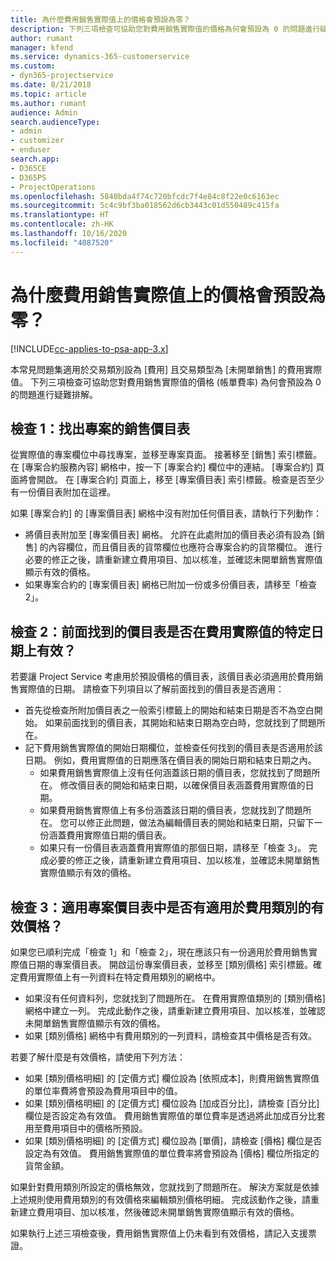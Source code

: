```yaml
---
title: 為什麼費用銷售實際值上的價格會預設為零？
description: 下列三項檢查可協助您對費用銷售實際值的價格為何會預設為 0 的問題進行疑難排解。
author: rumant
manager: kfend
ms.service: dynamics-365-customerservice
ms.custom:
- dyn365-projectservice
ms.date: 8/21/2018
ms.topic: article
ms.author: rumant
audience: Admin
search.audienceType:
- admin
- customizer
- enduser
search.app:
- D365CE
- D365PS
- ProjectOperations
ms.openlocfilehash: 5840bda4f74c720bfcdc7f4e84c8f22e0c6163ec
ms.sourcegitcommit: 5c4c9bf3ba018562d6cb3443c01d550489c415fa
ms.translationtype: HT
ms.contentlocale: zh-HK
ms.lasthandoff: 10/16/2020
ms.locfileid: "4087520"
---
```

# <a name="why-is-the-price-defaulting-to-zero-on-expense-sales-actuals"></a>為什麼費用銷售實際值上的價格會預設為零？

[!INCLUDE[cc-applies-to-psa-app-3.x](../includes/cc-applies-to-psa-app-3x.md)]

本常見問題集適用於交易類別設為 [費用] 且交易類型為 [未開單銷售] 的費用實際值。 下列三項檢查可協助您對費用銷售實際值的價格 (帳單費率) 為何會預設為 0 的問題進行疑難排解。

## <a name="check-1-identify-the-sales-price-list-for-project"></a>檢查 1：找出專案的銷售價目表

從實際值的專案欄位中尋找專案，並移至專案頁面。 接著移至 [銷售] 索引標籤。在 [專案合約服務內容] 網格中，按一下 [專案合約] 欄位中的連結。 [專案合約] 頁面將會開啟。 在 [專案合約] 頁面上，移至 [專案價目表] 索引標籤。檢查是否至少有一份價目表附加在這裡。

如果 [專案合約] 的 [專案價目表] 網格中沒有附加任何價目表，請執行下列動作：

- 將價目表附加至 [專案價目表] 網格。 允許在此處附加的價目表必須有設為 [銷售] 的內容欄位，而且價目表的貨幣欄位也應符合專案合約的貨幣欄位。 進行必要的修正之後，請重新建立費用項目、加以核准，並確認未開單銷售實際值顯示有效的價格。
- 如果專案合約的 [專案價目表] 網格已附加一份或多份價目表，請移至「檢查 2」。

## <a name="check-2-are-any-of-the-price-lists-identified-above-valid-for-the-specific-date-of-the-expense-actual"></a>檢查 2：前面找到的價目表是否在費用實際值的特定日期上有效？

若要讓 Project Service 考慮用於預設價格的價目表，該價目表必須適用於費用銷售實際值的日期。 請檢查下列項目以了解前面找到的價目表是否適用：

- 首先從檢查所附加價目表之一般索引標籤上的開始和結束日期是否不為空白開始。 如果前面找到的價目表，其開始和結束日期為空白時，您就找到了問題所在。 
- 記下費用銷售實際值的開始日期欄位，並檢查任何找到的價目表是否適用於該日期。 例如，費用實際值的日期應落在價目表的開始日期和結束日期之內。 
    - 如果費用銷售實際值上沒有任何涵蓋該日期的價目表，您就找到了問題所在。 修改價目表的開始和結束日期，以確保價目表涵蓋費用實際值的日期。 
    - 如果費用銷售實際值上有多份涵蓋該日期的價目表，您就找到了問題所在。 您可以修正此問題，做法為編輯價目表的開始和結束日期，只留下一份涵蓋費用實際值日期的價目表。 
    - 如果只有一份價目表涵蓋費用實際值的那個日期，請移至「檢查 3」。
完成必要的修正之後，請重新建立費用項目、加以核准，並確認未開單銷售實際值顯示有效的價格。

## <a name="check-3-is-there-a-valid-price-for-the-expense-category-in-the-applicable-project-price-list"></a>檢查 3：適用專案價目表中是否有適用於費用類別的有效價格？ 

如果您已順利完成「檢查 1」和「檢查 2」，現在應該只有一份適用於費用銷售實際值日期的專案價目表。 開啟這份專案價目表，並移至 [類別價格] 索引標籤。確定費用實際值上有一列資料在特定費用類別的網格中。
 
- 如果沒有任何資料列，您就找到了問題所在。 在費用實際值類別的 [類別價格] 網格中建立一列。 完成此動作之後，請重新建立費用項目、加以核准，並確認未開單銷售實際值顯示有效的價格。 
- 如果 [類別價格] 網格中有費用類別的一列資料，請檢查其中價格是否有效。

若要了解什麼是有效價格，請使用下列方法：

- 如果 [類別價格明細] 的 [定價方式] 欄位設為 [依照成本]，則費用銷售實際值的單位率費將會預設為費用項目中的值。
- 如果 [類別價格明細] 的 [定價方式] 欄位設為 [加成百分比]，請檢查 [百分比] 欄位是否設定為有效值。 費用銷售實際值的單位費率是透過將此加成百分比套用至費用項目中的價格所預設。
- 如果 [類別價格明細] 的 [定價方式] 欄位設為 [單價]，請檢查 [價格] 欄位是否設定為有效值。 費用銷售實際值的單位費率將會預設為 [價格] 欄位所指定的貨幣金額。

如果針對費用類別所設定的價格無效，您就找到了問題所在。 解決方案就是依據上述規則使用費用類別的有效價格來編輯類別價格明細。 完成該動作之後，請重新建立費用項目、加以核准，然後確認未開單銷售實際值顯示有效的價格。

如果執行上述三項檢查後，費用銷售實際值上仍未看到有效價格，請記入支援票證。


